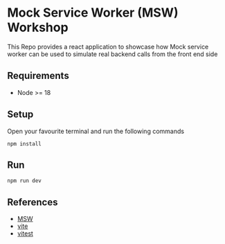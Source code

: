 # Mock Service Worker (MSW) Workshop

This Repo provides a react application to showcase how Mock service worker can be used to simulate real backend calls from the front end side

## Requirements

- Node >= 18

## Setup

Open your favourite terminal and run the following commands

```shell
npm install
```

## Run

```shell
npm run dev
```

## References

- [MSW](https://mswjs.io/)
- [vite](https://vitejs.dev/)
- [vitest](https://vitest.dev/)
